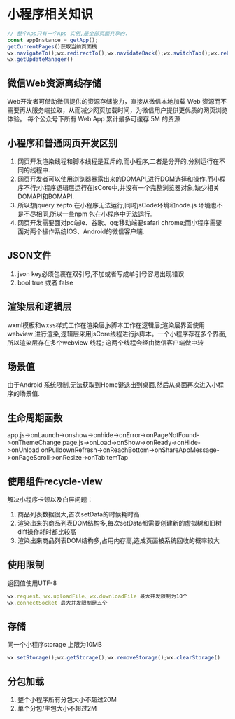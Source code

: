 # 小程序相关知识
```js
// 整个App只有一个App 实例,是全部页面共享的.
const appInstance = getApp();
getCurrentPages()获取当前页面栈
wx.navigateTo();wx.redirectTo();wx.navidateBack();wx.switchTab();wx.reLaunch();
wx.getUpdateManager()
```
## 微信Web资源离线存储
Web开发者可借助微信提供的资源存储能力，直接从微信本地加载 Web 资源而不需要再从服务端拉取，从而减少网页加载时间，为微信用户提供更优质的网页浏览体验。
每个公众号下所有 Web App 累计最多可缓存 5M 的资源
## 小程序和普通网页开发区别
1. 网页开发渲染线程和脚本线程是互斥的,而小程序,二者是分开的,分别运行在不同的线程中.
2. 网页开发者可以使用浏览器暴露出来的DOMAPI,进行DOM选择和操作.而小程序不行;小程序逻辑层运行在jsCore中,并没有一个完整浏览器对象,缺少相关DOMAPI和BOMAPI.
3. 所以想jquery zepto 在小程序无法运行,同时jsCode环境和node.js 环境也不是不尽相同,所以一些npm 包在小程序中无法运行.
4. 网页开发需要面对pc端ie、谷歌、qq;移动端要safari chrome;而小程序需要面对两个操作系统IOS、Android的微信客户端.
## JSON文件 
1. json key必须包裹在双引号,不加或者写成单引号容易出现错误
2. bool true 或者 false
## 渲染层和逻辑层
wxml模板和wxss样式工作在渲染层,js脚本工作在逻辑层;渲染层界面使用webview 进行渲染,逻辑层采用jsCore线程进行js脚本。一个小程序存在多个界面,所以渲染层存在多个webview 线程;
这两个线程会经由微信客户端做中转
## 场景值
由于Android 系统限制,无法获取到Home键退出到桌面,然后从桌面再次进入小程序的场景值.
## 生命周期函数
app.js->onLaunch->onshow->onhide->onError->onPageNotFound->onThemeChange
page.js->onLoad->onShow->onReady->onHide->onUnload
onPulldownRefresh->onReachBottom->onShareAppMessage->onPageScroll->onResize->onTabItemTap
## 使用组件recycle-view
解决小程序卡顿以及白屏问题：
1. 商品列表数据很大,首次setData的时候耗时高
2. 渲染出来的商品列表DOM结构多,每次setData都需要创建新的虚拟树和旧树diff操作耗时都比较高
3. 渲染出来商品列表DOM结构多,占用内存高,造成页面被系统回收的概率较大
## 使用限制
返回值使用UTF-8
```js
wx.request、wx.uploadFile、wx.downloadFile 最大并发限制为10个
wx.connectSocket 最大并发限制是五个
```
## 存储
同一个小程序storage 上限为10MB
```js
wx.setStorage();wx.getStorage();wx.removeStorage();wx.clearStorage()
```
## 分包加载
1. 整个小程序所有分包大小不超过20M
2. 单个分包/主包大小不超过2M
